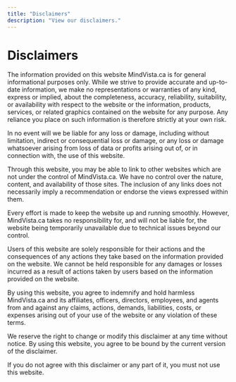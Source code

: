 ```yaml
---
title: "Disclaimers"
description: "View our disclaimers."
---
```


# Disclaimers

The information provided on this website MindVista.ca is for general informational purposes only. While we strive to provide accurate and up-to-date information, we make no representations or warranties of any kind, express or implied, about the completeness, accuracy, reliability, suitability, or availability with respect to the website or the information, products, services, or related graphics contained on the website for any purpose. Any reliance you place on such information is therefore strictly at your own risk.

In no event will we be liable for any loss or damage, including without limitation, indirect or consequential loss or damage, or any loss or damage whatsoever arising from loss of data or profits arising out of, or in connection with, the use of this website.

Through this website, you may be able to link to other websites which are not under the control of MindVista.ca. We have no control over the nature, content, and availability of those sites. The inclusion of any links does not necessarily imply a recommendation or endorse the views expressed within them.

Every effort is made to keep the website up and running smoothly. However, MindVista.ca takes no responsibility for, and will not be liable for, the website being temporarily unavailable due to technical issues beyond our control.

Users of this website are solely responsible for their actions and the consequences of any actions they take based on the information provided on the website. We cannot be held responsible for any damages or losses incurred as a result of actions taken by users based on the information provided on the website.

By using this website, you agree to indemnify and hold harmless MindVista.ca and its affiliates, officers, directors, employees, and agents from and against any claims, actions, demands, liabilities, costs, or expenses arising out of your use of the website or any violation of these terms.

We reserve the right to change or modify this disclaimer at any time without notice. By using this website, you agree to be bound by the current version of the disclaimer.

If you do not agree with this disclaimer or any part of it, you must not use this website.